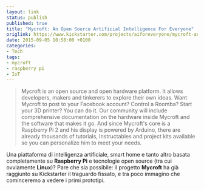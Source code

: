 ```yaml
---
layout: link
status: publish
published: true
title: "Mycroft: An Open Source Artificial Intelligence For Everyone"
origlink: https://www.kickstarter.com/projects/aiforeveryone/mycroft-an-open-source-artificial-intelligence-for
date: 2015-09-05 10:58:00 +0100
categories:
- Tech
tags:
- mycroft
- raspberry pi
- IoT
---
```


> Mycroft is an open source and open hardware platform.  It allows developers, makers and tinkerers to explore their own ideas. Want Mycroft to post to your Facebook account? Control a Roomba? Start your 3D printer? You can do it. Our community will include comprehensive documentation on the hardware inside Mycroft and the software that makes it go. And since Mycroft's core is a Raspberry Pi 2 and his display is powered by Arduino, there are already thousands of tutorials, Instructables and project kits available so you can personalize him to meet your needs.

Una piattaforma di intelligenza artificiale, smart home e tanto altro basata completamente su **Raspberry Pi** e tecnologie open source (tra cui ovviamente **Linux**)? Pare che sia possibile: il progetto **Mycroft** ha già raggiunto su Kickstarter il traguardo fissato, e tra poco immagino che cominceremo a vedere i primi prototipi.
